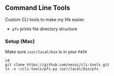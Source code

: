 ## Command Line Tools
Custom CLI tools to make my life easier

- `pfs` prints file directory structure

### Setup (Mac)
Make sure `/usr/local/bin` is in your `PATH`
```
cd
git clone https://github.com/nezaj/cli-tools.git
ln -s ~/cli-tools/pfs.py /usr/local/bin/pfs
```
